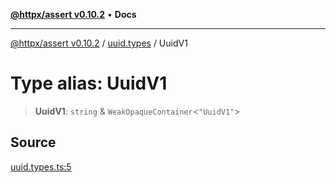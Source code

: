 [**@httpx/assert v0.10.2**](../../README.md) • **Docs**

***

[@httpx/assert v0.10.2](../../README.md) / [uuid.types](../README.md) / UuidV1

# Type alias: UuidV1

> **UuidV1**: `string` & `WeakOpaqueContainer`\<`"UuidV1"`\>

## Source

[uuid.types.ts:5](https://github.com/belgattitude/httpx/blob/9872a04f73c192beff5f4b4d63a156ff5269c00c/packages/assert/src/uuid.types.ts#L5)
